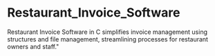 # Restaurant_Invoice_Software
Restaurant Invoice Software in C simplifies invoice management using structures and file management, streamlining processes for restaurant owners and staff."

